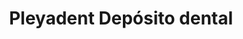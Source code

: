 ---
title: "Pleyadent Depósito dental"
url: /toluca-de-lerdo/pleyadent-deposito-dental/
shop: suministros médicos
---